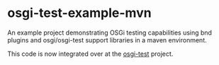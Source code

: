 # osgi-test-example-mvn
An example project demonstrating OSGi testing capabilities using bnd plugins and osgi/osgi-test support libraries in a maven environment.

This code is now integrated over at the [osgi-test](https://github.com/osgi/osgi-test/tree/main/examples/osgi-test-example-mvn) project.

